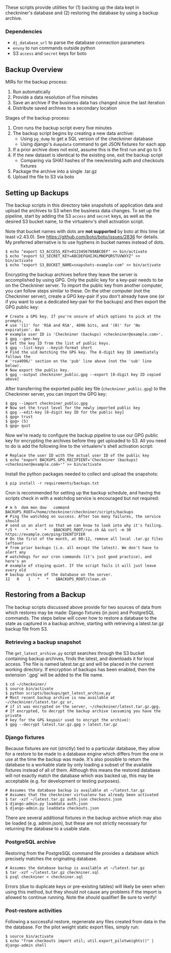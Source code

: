 These scripts provide utilities for (1) backing up the data kept in checkniner's
database and (2) restoring the database by using a backup archive.

### Dependencies ###

+ `dj_database_url` to parse the database connection parameters
+ `envoy` to run commands outside python
+ S3 `access` and `secret` keys for boto

Backup Overview
---------------

MIRs for the backup process:

1. Run automatically
2. Provide a data resolution of five minutes
3. Save an archive if the business data has changed since the last iteration
4. Distribute saved archives to a secondary location

Stages of the backup process:

1. Cron runs the backup script every five minutes
2. The backup script begins by creating a new data archive:
    + Using `pg_dump` to get a SQL version of the checkniner database
    + Using django's `dumpdata` command to get JSON fixtures for each app
3. If a prior archive does not exist, assume this is the first run and go to 5
4. If the new dataset is identical to the existing one, exit the backup script
    + Comparing via SHA1 hashes of the new/existing auth and checkouts fixtures
5. Package the archive into a single .tar.gz
6. Upload the file to S3 via boto

Setting up Backups
------------------

The backup scripts in this directory take snapshots of application data and
upload the archives to S3 when the business data changes. To set up the
pipeline, start by adding the S3 `access` and `secret` keys, as well as the
desired S3 bucket name, to the virtualenv's shell activation script.

Note that bucket names with dots are **not supported** by boto at this time
(at least v2.43.0). See https://github.com/boto/boto/issues/2836 for details.
My preferred alternative is to use hyphens in bucket names instead of dots.

```shell
$ echo "export S3_ACCESS_KEY=0123456789ABCDEF" >> bin/activate
$ echo "export S3_SECRET_KEY=ABCDEFGHIJKLMNOPQRSTUVWXYZ" >> bin/activate
$ echo "export S3_BUCKET_NAME=snapshots-example-com" >> bin/activate
```

Encrypting the backup archives before they leave the server is accomplished by
using GPG. Only the public key for a key-pair needs to be on the Checkniner
server. To import the public key from another computer, you can follow steps
similar to these. On the other computer (not the Checkniner server), create a
GPG key-pair if you don't already have one (or if you want to use a dedicated
key-pair for the backups) and then export the GPG public key:

```shell
# Create a GPG key. If you're unsure of which options to pick at the prompts,
# use '(1)' for 'RSA and RSA', 4096 bits, and '(0)' for 'No expiration'. An
# example user ID is 'Checkniner (backups) <checkniner@example.com>'.
$ gpg --gen-key
# Get the key ID from the list of public keys.
$ gpg --list-keys --keyid-format short
# Find the uid matching the GPG key. The 8-digit key ID immediately follows the
# 'rsa4096/' section on the 'pub' line above (not the 'sub' line below).
# Now export the public key.
$ gpg --output checkniner_public.gpg --export [8-digit key ID copied above]
```

After transferring the exported public key file (`checkniner_public.gpg`) to
the Checkniner server, you can import the GPG key:

```shell
$ gpg --import checkniner_public.gpg
# Now set the trust level for the newly imported public key
$ gpg --edit-key [8-digit key ID for the public key]
$ gpg> trust
$ gpg> (5)
$ gpg> quit
```

Now we're ready to configure the backup pipeline to use our GPG public key for
encrypting the archives before they get uploaded to S3. All you need to do is
add the following line to the virtualenv's shell activation script:

```shell
# Replace the user ID with the actual user ID of the public key
$ echo "export BACKUPS_GPG_RECIPIENT='Checkniner (backups) <checkniner@example.com>'" >> bin/activate
```

Install the python packages needed to collect and upload the snapshots:

```shell
$ pip install -r requirements/backups.txt
```

Cron is recommended for setting up the backup schedule, and having the scripts
check in with a watchdog service is encouraged but not required:

```shell
# m h  dom mon dow   command
BACKUPS_ROOT=/home/checkniner/checkniner/scripts/backups
# Ping the watchdog on success. After too many failures, the service should
# send us an alert so that we can know to look into why it's failing.
*/5 *    *   *   *   $BACKUPS_ROOT/run.sh && curl -m 30 https://example.com/ping/IDENTIFIER
# On the first of the month, at 00:12, remove all local .tar.gz files leftover
# from prior backups (i.e. all except the latest). We don't have to alert any
# watchdogs for our cron commands (it's just good practice), and here's an
# example of staying quiet. If the script fails it will just leave every old
# backup archive of the database on the server.
12   0    1   *   *   $BACKUPS_ROOT/clean.sh
```

Restoring from a Backup
-----------------------

The backup scripts discussed above provide for two sources of data from which
restores may be made: Django fixtures (in json) and PostgreSQL commands. The
steps below will cover how to restore a database to the state as captured in a
backup archive, starting with retrieving a latest.tar.gz backup file from S3.

### Retrieving a backup snapshot ###

The `get_latest_archive.py` script searches through the S3 bucket containing
backup archives, finds the latest, and downloads it for local access. The file
is named latest.tar.gz and will be placed in the current working directory. If
encryption of backups has been enabled, then the extension '.gpg' will be added
to the file name.

```shell
$ cd ~/checkniner/
$ source bin/activate
$ python scripts/backups/get_latest_archive.py
# Most recent backup archive is now available at ~/checkniner/latest.tar.gz or,
# if it was encrypted on the server, ~/checkniner/latest.tar.gz.gpg.
# If encrypted, to decrypt the backup archive (assuming you have the private
# key for the GPG keypair used to encrypt the archive):
$ gpg --decrypt latest.tar.gz.gpg > latest.tar.gz
```

### Django fixtures ###

Because fixtures are not (strictly) tied to a particular database, they allow
for a restore to be made to a database engine which differs from the one in use
at the time the backup was made. It's also possible to return the database to a
workable state by only loading a subset of the available fixtures instead of
all of them. Although this means the restored database will not exactly match
the database which was backed up, this may be acceptable (e.g. for development
or testing purposes).

```shell
# Assumes the database backup is available at ~/latest.tar.gz
# Assumes that the checkniner virtualenv has already been activated
$ tar -xzf ~/latest.tar.gz auth.json checkouts.json
$ django-admin.py loaddata auth.json
$ django-admin.py loaddata checkouts.json
```

There are several additional fixtures in the backup archive which may also be
loaded (e.g. admin.json), but these are not strictly necessary for returning
the database to a usable state.

### PostgreSQL archive ###

Restoring from the PostgreSQL command file provides a database which precisely
matches the originating database.

```shell
# Assumes the database backup is available at ~/latest.tar.gz
$ tar -xzf ~/latest.tar.gz checkniner.sql
$ psql checkniner < checkniner.sql
```

Errors (due to duplicate keys or pre-existing tables) will likely be seen when
using this method, but they should not cause any problems if the import is
allowed to continue running. Note the _should_ qualifier! Be sure to verify!

### Post-restore activities ###

Following a successful restore, regenerate any files created from data in the
the database. For the pilot weight static export files, simply run:

```shell
$ source bin/activate
$ echo "from checkouts import util; util.export_pilotweights()" | django-admin shell
```
